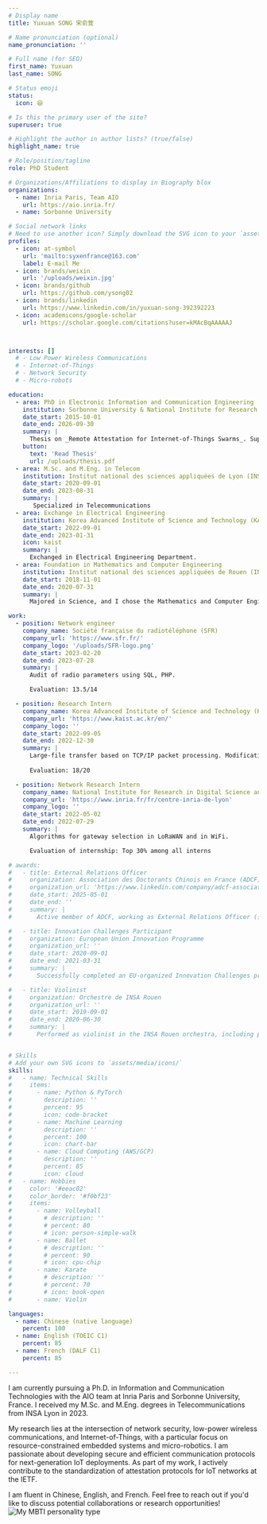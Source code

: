 ```yaml
---
# Display name
title: Yuxuan SONG 宋俞萱

# Name pronunciation (optional)
name_pronunciation: ''

# Full name (for SEO)
first_name: Yuxuan
last_name: SONG

# Status emoji
status:
  icon: 😆

# Is this the primary user of the site?
superuser: true

# Highlight the author in author lists? (true/false)
highlight_name: true

# Role/position/tagline
role: PhD Student

# Organizations/Affiliations to display in Biography blox
organizations:
  - name: Inria Paris, Team AIO
    url: https://aio.inria.fr/ 
  - name: Sorbonne University

# Social network links
# Need to use another icon? Simply download the SVG icon to your `assets/media/icons/` folder.
profiles:
  - icon: at-symbol
    url: 'mailto:syxenfrance@163.com'
    label: E-mail Me
  - icon: brands/weixin
    url: '/uploads/weixin.jpg'  
  - icon: brands/github
    url: https://github.com/ysong02 
  - icon: brands/linkedin
    url: https://www.linkedin.com/in/yuxuan-song-392392223
  - icon: academicons/google-scholar
    url: https://scholar.google.com/citations?user=kMAcBqAAAAAJ



interests: []
  # - Low Power Wireless Communications
  # - Internet-of-Things
  # - Network Security
  # - Micro-robots

education: 
  - area: PhD in Electronic Information and Communication Engineering
    institution: Sorbonne University & National Institute for Research in Digital Science and Technology (Inria) Paris
    date_start: 2015-10-01
    date_end: 2026-09-30
    summary: |
      Thesis on _Remote Attestation for Internet-of-Things Swarms_. Supervised by Dr. Thomas Watteyne and Dr. Malisa Vucinic.
    button:
      text: 'Read Thesis'
      url: /uploads/thesis.pdf
  - area: M.Sc. and M.Eng. in Telecom
    institution: Institut national des sciences appliquées de Lyon (INSA Lyon)
    date_start: 2020-09-01
    date_end: 2023-08-31
    summary: |
       Specialized in Telecommunications
  - area: Exchange in Electrical Engineering
    institution: Korea Advanced Institute of Science and Technology (KAIST)
    date_start: 2022-09-01
    date_end: 2023-01-31
    icon: kaist
    summary: |
      Exchanged in Electrical Engineering Department.
  - area: Foundation in Mathematics and Computer Engineering
    institution: Institut national des sciences appliquées de Rouen (INSA Rouen)
    date_start: 2018-11-01
    date_end: 2020-07-31
    summary: |
      Majored in Science, and I chose the Mathematics and Computer Engineering

work:
  - position: Network engineer
    company_name: Société française du radiotéléphone (SFR) 
    company_url: 'https://www.sfr.fr/'
    company_logo: '/uploads/SFR-logo.png'
    date_start: 2023-02-20
    date_end: 2023-07-28
    summary: |
      Audit of radio parameters using SQL, PHP.

      Evaluation: 13.5/14

  - position: Research Intern
    company_name: Korea Advanced Institute of Science and Technology (KAIST) NDSL Lab
    company_url: 'https://www.kaist.ac.kr/en/'
    company_logo: ''
    date_start: 2022-09-05
    date_end: 2022-12-30
    summary: |
      Large-file transfer based on TCP/IP packet processing. Modification of protocol on low layer via DPDK
      
      Evaluation: 18/20

  - position: Network Research Intern
    company_name: National Institute for Research in Digital Science and Technology (Inria) Lyon
    company_url: 'https://www.inria.fr/fr/centre-inria-de-lyon'
    company_logo: ''
    date_start: 2022-05-02
    date_end: 2022-07-29
    summary: |
      Algorithms for gateway selection in LoRaWAN and in WiFi.

      Evaluation of internship: Top 30% among all interns

# awards:
#   - title: External Relations Officer
#     organization: Association des Doctorants Chinois en France (ADCF) 全法中国博士生联谊会
#     organization_url: 'https://www.linkedin.com/company/adcf-association-des-doctorants-chinois-en-france/?originalSubdomain=fr'
#     date_start: 2025-05-01
#     date_end: ''
#     summary: |
#       Active member of ADCF, working as External Relations Officer (外联部).

#   - title: Innovation Challenges Participant
#     organization: European Union Innovation Programme
#     organization_url: ''
#     date_start: 2020-09-01
#     date_end: 2021-03-31
#     summary: |
#       Successfully completed an EU-organized Innovation Challenges project, focusing on innovative technology solutions.

#   - title: Violinist
#     organization: Orchestre de INSA Rouen
#     organization_url: ''
#     date_start: 2019-09-01
#     date_end: 2020-06-30
#     summary: |
#       Performed as violinist in the INSA Rouen orchestra, including performances at the Chinese New Year Gala and the graduation ceremony at INSA Rouen.


# Skills
# Add your own SVG icons to `assets/media/icons/`
skills:
#   - name: Technical Skills
#     items:
#       - name: Python & PyTorch
#         description: ''
#         percent: 95
#         icon: code-bracket
#       - name: Machine Learning
#         description: ''
#         percent: 100
#         icon: chart-bar
#       - name: Cloud Computing (AWS/GCP)
#         description: ''
#         percent: 85
#         icon: cloud
#   - name: Hobbies
#     color: '#eeac02'
#     color_border: '#f0bf23'
#     items:
#       - name: Volleyball
#         # description: ''
#         # percent: 80
#         # icon: person-simple-walk
#       - name: Ballet
#         # description: ''
#         # percent: 90
#         # icon: cpu-chip
#       - name: Karate
#         # description: ''
#         # percent: 70
#         # icon: book-open
#       - name: Violin

languages:
  - name: Chinese (native language)
    percent: 100
  - name: English (TOEIC C1)
    percent: 85
  - name: French (DALF C1)
    percent: 85

---
```


I am currently pursuing a Ph.D. in Information and Communication Technologies with the AIO team at Inria Paris and Sorbonne University, France. I received my M.Sc. and M.Eng. degrees in Telecommunications from INSA Lyon in 2023.

My research lies at the intersection of network security, low-power wireless communications, and Internet-of-Things, with a particular focus on resource-constrained embedded systems and micro-robotics. I am passionate about developing secure and efficient communication protocols for next-generation IoT deployments. As part of my work, I actively contribute to the standardization of attestation protocols for IoT networks at the IETF.

I am fluent in Chinese, English, and French. Feel free to reach out if you'd like to discuss potential collaborations or research opportunities!
![My MBTI personality type](mbti.png)